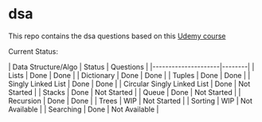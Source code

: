 # dsa
This repo contains the dsa questions based on this [Udemy course](https://www.udemy.com/course/data-structures-and-algorithms-bootcamp-in-python/learn/lecture/22871307#overview)

Current Status:

| Data Structure/Algo | Status | Questions |
|---------------------|--------|
| Lists | Done | Done |
| Dictionary | Done | Done |
| Tuples | Done | Done |
| Singly Linked List | Done | Done |
| Circular Singly Linked List | Done | Not Started |
| Stacks | Done | Not Started |
| Queue | Done | Not Started |
| Recursion | Done | Done |
| Trees | WIP | Not Started |
| Sorting | WIP | Not Available |
| Searching | Done | Not Available |